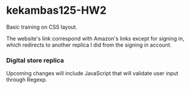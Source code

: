 # kekambas125-HW2
Basic training on CSS layout.

The website's link correspond with Amazon's links except for signing in, which redirects to another replica I did from the signing in account.

### Digital store replica

Upcoming changes will include JavaScript that will validate user input through Regexp.

